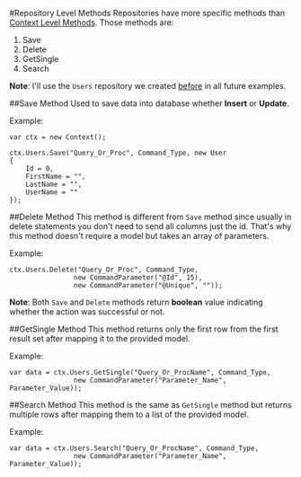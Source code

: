 
#Repository Level Methods
Repositories have more specific methods than [Context Level Methods](https://github.com/AndrewFahmy/SqlMapper/blob/master/docs/context_methods.md). Those methods are:

1. Save
2. Delete
3. GetSingle
4. Search

**Note**: I'll use the `Users` repository we created [before](https://github.com/AndrewFahmy/SqlMapper/blob/master/docs/creating_repositories.md) in all future examples.

##Save Method
Used to save data into database whether **Insert** or **Update**. 

Example:
```
var ctx = new Context();

ctx.Users.Save("Query_Or_Proc", Command_Type, new User
{
    Id = 0,
    FirstName = "",
    LastName = "",
    UserName = ""
});
```

##Delete Method
This method is different from `Save` method since usually in delete statements you don't need to send all columns just the id. That's why this method doesn't require a model but takes an array of parameters.

Example:
```
ctx.Users.Delete("Query_Or_Proc", Command_Type,
                new CommandParameter("@Id", 15),
                new CommandParameter("@Unique", ""));
```


**Note**: Both `Save` and `Delete` methods return **boolean** value indicating whether the action was successful or not.

##GetSingle Method
This method returns only the first row from the first result set after mapping it to the provided model.

Example:
```
var data = ctx.Users.GetSingle("Query_Or_ProcName", Command_Type,
                new CommandParameter("Parameter_Name", Parameter_Value));
```

##Search Method
This method is the same as `GetSingle` method but returns multiple rows after mapping them to a list of the provided model.

Example:
```
var data = ctx.Users.Search("Query_Or_ProcName", Command_Type,
                new CommandParameter("Parameter_Name", Parameter_Value));
```
